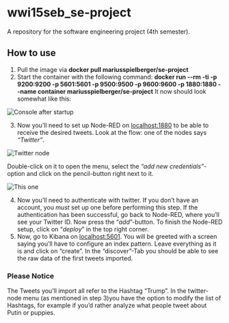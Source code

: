 # wwi15seb_se-project
A repository for the software engineering project (4th semester).

## How to use

1. Pull the image via **docker pull mariusspielberger/se-project**
2. Start the container with the following command: **docker run --rm -ti -p 9200:9200 -p 5601:5601 -p 9500:9500 -p 9600:9600 -p 1880:1880 --name container mariusspielberger/se-project** It now should look somewhat like this:

![Console after startup](https://github.com/mariusspielberger/wwi15seb_se-project/blob/master/images/startup.jpg)

3. Now you’ll need to set up Node-RED on [localhost:1880](http://localhost:1880/) to be able to receive the desired tweets. Look at the flow: one of the nodes says _“Twitter”_. 

![Twitter node](https://github.com/mariusspielberger/wwi15seb_se-project/blob/master/images/nodered.jpg)

Double-click on it to open the menu, select the _“add new credentials”_-option and click on the pencil-button right next to it. 

![This one](https://github.com/mariusspielberger/wwi15seb_se-project/blob/master/images/addtwitter.jpg)

4. Now you’ll need to authenticate with twitter. If you don’t have an account, you _must_ set up one before performing this step. If the authentication has been successful, go back to Node-RED, where you’ll see your Twitter ID. Now press the “_add_”-button. To finish the Node-RED setup, click on “_deploy_” in the top right corner. 
5. Now, go to Kibana on [localhost:5601](http://localhost:5601//). You will be greeted with a screen saying you’ll have to configure an index pattern. Leave everything as it is and click on “create”. In the “discover”-Tab you should be able to see the raw data of the first tweets imported.

### Please Notice

The Tweets you’ll import all refer to the Hashtag “Trump”. In the twitter-node menu (as mentioned in step 3)you have the option to modify the list of Hashtags, for example if you’d rather analyze what people tweet about Putin or puppies.
